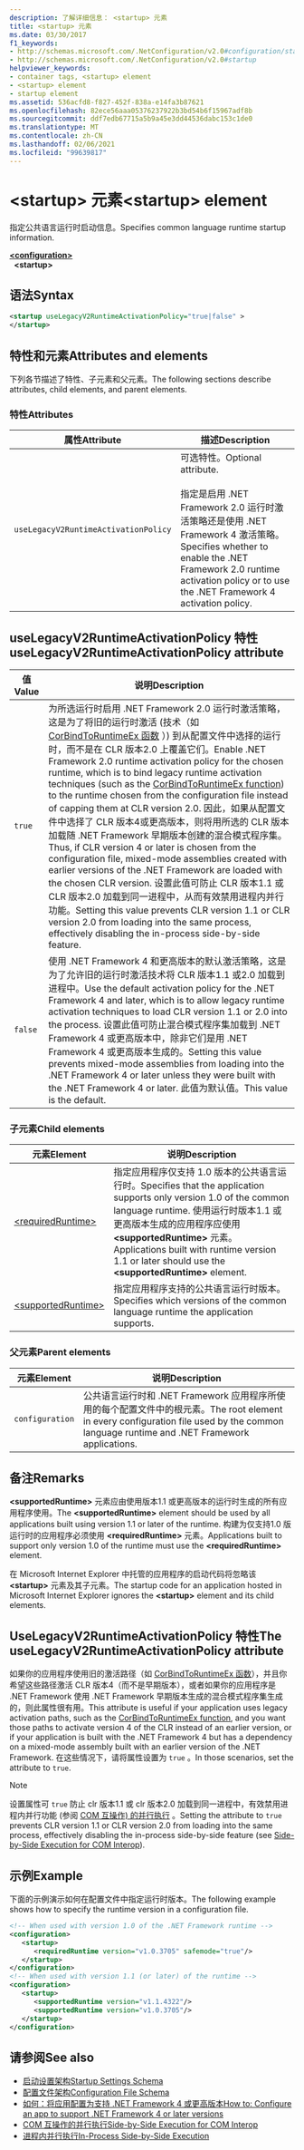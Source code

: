 ```yaml
---
description: 了解详细信息： <startup> 元素
title: <startup> 元素
ms.date: 03/30/2017
f1_keywords:
- http://schemas.microsoft.com/.NetConfiguration/v2.0#configuration/startup
- http://schemas.microsoft.com/.NetConfiguration/v2.0#startup
helpviewer_keywords:
- container tags, <startup> element
- <startup> element
- startup element
ms.assetid: 536acfd8-f827-452f-838a-e14fa3b87621
ms.openlocfilehash: 82ece56aaa05376237922b3bd54b6f15967adf8b
ms.sourcegitcommit: ddf7edb67715a5b9a45e3dd44536dabc153c1de0
ms.translationtype: MT
ms.contentlocale: zh-CN
ms.lasthandoff: 02/06/2021
ms.locfileid: "99639817"
---
```

# <a name="startup-element"></a><span data-ttu-id="a5fae-103">\<startup> 元素</span><span class="sxs-lookup"><span data-stu-id="a5fae-103">\<startup> element</span></span>

<span data-ttu-id="a5fae-104">指定公共语言运行时启动信息。</span><span class="sxs-lookup"><span data-stu-id="a5fae-104">Specifies common language runtime startup information.</span></span>

[**\<configuration>**](../configuration-element.md)  
&nbsp;&nbsp;**\<startup>**  

## <a name="syntax"></a><span data-ttu-id="a5fae-105">语法</span><span class="sxs-lookup"><span data-stu-id="a5fae-105">Syntax</span></span>

```xml
<startup useLegacyV2RuntimeActivationPolicy="true|false" >
</startup>
```

## <a name="attributes-and-elements"></a><span data-ttu-id="a5fae-106">特性和元素</span><span class="sxs-lookup"><span data-stu-id="a5fae-106">Attributes and elements</span></span>

 <span data-ttu-id="a5fae-107">下列各节描述了特性、子元素和父元素。</span><span class="sxs-lookup"><span data-stu-id="a5fae-107">The following sections describe attributes, child elements, and parent elements.</span></span>

### <a name="attributes"></a><span data-ttu-id="a5fae-108">特性</span><span class="sxs-lookup"><span data-stu-id="a5fae-108">Attributes</span></span>

|<span data-ttu-id="a5fae-109">属性</span><span class="sxs-lookup"><span data-stu-id="a5fae-109">Attribute</span></span>|<span data-ttu-id="a5fae-110">描述</span><span class="sxs-lookup"><span data-stu-id="a5fae-110">Description</span></span>|
|---------------|-----------------|
|`useLegacyV2RuntimeActivationPolicy`|<span data-ttu-id="a5fae-111">可选特性。</span><span class="sxs-lookup"><span data-stu-id="a5fae-111">Optional attribute.</span></span><br /><br /> <span data-ttu-id="a5fae-112">指定是启用 .NET Framework 2.0 运行时激活策略还是使用 .NET Framework 4 激活策略。</span><span class="sxs-lookup"><span data-stu-id="a5fae-112">Specifies whether to enable the .NET Framework 2.0 runtime activation policy or to use the .NET Framework 4 activation policy.</span></span>|

## <a name="uselegacyv2runtimeactivationpolicy-attribute"></a><span data-ttu-id="a5fae-113">useLegacyV2RuntimeActivationPolicy 特性</span><span class="sxs-lookup"><span data-stu-id="a5fae-113">useLegacyV2RuntimeActivationPolicy attribute</span></span>

|<span data-ttu-id="a5fae-114">值</span><span class="sxs-lookup"><span data-stu-id="a5fae-114">Value</span></span>|<span data-ttu-id="a5fae-115">说明</span><span class="sxs-lookup"><span data-stu-id="a5fae-115">Description</span></span>|
|-----------|-----------------|
|`true`|<span data-ttu-id="a5fae-116">为所选运行时启用 .NET Framework 2.0 运行时激活策略，这是为了将旧的运行时激活 (技术（如 [CorBindToRuntimeEx 函数](../../../unmanaged-api/hosting/corbindtoruntimeex-function.md) ）) 到从配置文件中选择的运行时，而不是在 CLR 版本2.0 上覆盖它们。</span><span class="sxs-lookup"><span data-stu-id="a5fae-116">Enable .NET Framework 2.0 runtime activation policy for the chosen runtime, which is to bind legacy runtime activation techniques (such as the [CorBindToRuntimeEx function](../../../unmanaged-api/hosting/corbindtoruntimeex-function.md)) to the runtime chosen from the configuration file instead of capping them at CLR version 2.0.</span></span> <span data-ttu-id="a5fae-117">因此，如果从配置文件中选择了 CLR 版本4或更高版本，则将用所选的 CLR 版本加载随 .NET Framework 早期版本创建的混合模式程序集。</span><span class="sxs-lookup"><span data-stu-id="a5fae-117">Thus, if CLR version 4 or later is chosen from the configuration file, mixed-mode assemblies created with earlier versions of the .NET Framework are loaded with the chosen CLR version.</span></span> <span data-ttu-id="a5fae-118">设置此值可防止 CLR 版本1.1 或 CLR 版本2.0 加载到同一进程中，从而有效禁用进程内并行功能。</span><span class="sxs-lookup"><span data-stu-id="a5fae-118">Setting this value prevents CLR version 1.1 or CLR version 2.0 from loading into the same process, effectively disabling the in-process side-by-side feature.</span></span>|
|`false`|<span data-ttu-id="a5fae-119">使用 .NET Framework 4 和更高版本的默认激活策略，这是为了允许旧的运行时激活技术将 CLR 版本1.1 或2.0 加载到进程中。</span><span class="sxs-lookup"><span data-stu-id="a5fae-119">Use the default activation policy for the .NET Framework 4 and later, which is to allow legacy runtime activation techniques to load CLR version 1.1 or 2.0 into the process.</span></span> <span data-ttu-id="a5fae-120">设置此值可防止混合模式程序集加载到 .NET Framework 4 或更高版本中，除非它们是用 .NET Framework 4 或更高版本生成的。</span><span class="sxs-lookup"><span data-stu-id="a5fae-120">Setting this value prevents mixed-mode assemblies from loading into the .NET Framework 4 or later unless they were built with the .NET Framework 4 or later.</span></span> <span data-ttu-id="a5fae-121">此值为默认值。</span><span class="sxs-lookup"><span data-stu-id="a5fae-121">This value is the default.</span></span>|

### <a name="child-elements"></a><span data-ttu-id="a5fae-122">子元素</span><span class="sxs-lookup"><span data-stu-id="a5fae-122">Child elements</span></span>

|<span data-ttu-id="a5fae-123">元素</span><span class="sxs-lookup"><span data-stu-id="a5fae-123">Element</span></span>|<span data-ttu-id="a5fae-124">说明</span><span class="sxs-lookup"><span data-stu-id="a5fae-124">Description</span></span>|
|-------------|-----------------|
|[\<requiredRuntime>](requiredruntime-element.md)|<span data-ttu-id="a5fae-125">指定应用程序仅支持 1.0 版本的公共语言运行时。</span><span class="sxs-lookup"><span data-stu-id="a5fae-125">Specifies that the application supports only version 1.0 of the common language runtime.</span></span> <span data-ttu-id="a5fae-126">使用运行时版本1.1 或更高版本生成的应用程序应使用 **\<supportedRuntime>** 元素。</span><span class="sxs-lookup"><span data-stu-id="a5fae-126">Applications built with runtime version 1.1 or later should use the **\<supportedRuntime>** element.</span></span>|
|[\<supportedRuntime>](supportedruntime-element.md)|<span data-ttu-id="a5fae-127">指定应用程序支持的公共语言运行时版本。</span><span class="sxs-lookup"><span data-stu-id="a5fae-127">Specifies which versions of the common language runtime the application supports.</span></span>|

### <a name="parent-elements"></a><span data-ttu-id="a5fae-128">父元素</span><span class="sxs-lookup"><span data-stu-id="a5fae-128">Parent elements</span></span>

|<span data-ttu-id="a5fae-129">元素</span><span class="sxs-lookup"><span data-stu-id="a5fae-129">Element</span></span>|<span data-ttu-id="a5fae-130">说明</span><span class="sxs-lookup"><span data-stu-id="a5fae-130">Description</span></span>|
|-------------|-----------------|
|`configuration`|<span data-ttu-id="a5fae-131">公共语言运行时和 .NET Framework 应用程序所使用的每个配置文件中的根元素。</span><span class="sxs-lookup"><span data-stu-id="a5fae-131">The root element in every configuration file used by the common language runtime and .NET Framework applications.</span></span>|

## <a name="remarks"></a><span data-ttu-id="a5fae-132">备注</span><span class="sxs-lookup"><span data-stu-id="a5fae-132">Remarks</span></span>

 <span data-ttu-id="a5fae-133">**\<supportedRuntime>** 元素应由使用版本1.1 或更高版本的运行时生成的所有应用程序使用。</span><span class="sxs-lookup"><span data-stu-id="a5fae-133">The **\<supportedRuntime>** element should be used by all applications built using version 1.1 or later of the runtime.</span></span> <span data-ttu-id="a5fae-134">构建为仅支持1.0 版运行时的应用程序必须使用 **\<requiredRuntime>** 元素。</span><span class="sxs-lookup"><span data-stu-id="a5fae-134">Applications built to support only version 1.0 of the runtime must use the **\<requiredRuntime>** element.</span></span>

 <span data-ttu-id="a5fae-135">在 Microsoft Internet Explorer 中托管的应用程序的启动代码将忽略该 **\<startup>** 元素及其子元素。</span><span class="sxs-lookup"><span data-stu-id="a5fae-135">The startup code for an application hosted in Microsoft Internet Explorer ignores the **\<startup>** element and its child elements.</span></span>

## <a name="the-uselegacyv2runtimeactivationpolicy-attribute"></a><span data-ttu-id="a5fae-136">UseLegacyV2RuntimeActivationPolicy 特性</span><span class="sxs-lookup"><span data-stu-id="a5fae-136">The useLegacyV2RuntimeActivationPolicy attribute</span></span>

 <span data-ttu-id="a5fae-137">如果你的应用程序使用旧的激活路径（如 [CorBindToRuntimeEx 函数](../../../unmanaged-api/hosting/corbindtoruntimeex-function.md)），并且你希望这些路径激活 CLR 版本4（而不是早期版本），或者如果你的应用程序是 .NET Framework 使用 .NET Framework 早期版本生成的混合模式程序集生成的，则此属性很有用。</span><span class="sxs-lookup"><span data-stu-id="a5fae-137">This attribute is useful if your application uses legacy activation paths, such as the [CorBindToRuntimeEx function](../../../unmanaged-api/hosting/corbindtoruntimeex-function.md), and you want those paths to activate version 4 of the CLR instead of an earlier version, or if your application is built with the .NET Framework 4 but has a dependency on a mixed-mode assembly built with an earlier version of the .NET Framework.</span></span> <span data-ttu-id="a5fae-138">在这些情况下，请将属性设置为 `true` 。</span><span class="sxs-lookup"><span data-stu-id="a5fae-138">In those scenarios, set the attribute to `true`.</span></span>

> [!NOTE]
> <span data-ttu-id="a5fae-139">设置属性可 `true` 防止 clr 版本1.1 或 clr 版本2.0 加载到同一进程中，有效禁用进程内并行功能 (参阅 [COM 互操作) 的并行执行](/previous-versions/dotnet/netframework-4.0/8t8td04t(v=vs.100)) 。</span><span class="sxs-lookup"><span data-stu-id="a5fae-139">Setting the attribute to `true` prevents CLR version 1.1 or CLR version 2.0 from loading into the same process, effectively disabling the in-process side-by-side feature (see [Side-by-Side Execution for COM Interop](/previous-versions/dotnet/netframework-4.0/8t8td04t(v=vs.100))).</span></span>

## <a name="example"></a><span data-ttu-id="a5fae-140">示例</span><span class="sxs-lookup"><span data-stu-id="a5fae-140">Example</span></span>

 <span data-ttu-id="a5fae-141">下面的示例演示如何在配置文件中指定运行时版本。</span><span class="sxs-lookup"><span data-stu-id="a5fae-141">The following example shows how to specify the runtime version in a configuration file.</span></span>

```xml
<!-- When used with version 1.0 of the .NET Framework runtime -->
<configuration>
   <startup>
      <requiredRuntime version="v1.0.3705" safemode="true"/>
   </startup>
</configuration>
<!-- When used with version 1.1 (or later) of the runtime -->
<configuration>
   <startup>
      <supportedRuntime version="v1.1.4322"/>
      <supportedRuntime version="v1.0.3705"/>
   </startup>
</configuration>
```

## <a name="see-also"></a><span data-ttu-id="a5fae-142">请参阅</span><span class="sxs-lookup"><span data-stu-id="a5fae-142">See also</span></span>

- [<span data-ttu-id="a5fae-143">启动设置架构</span><span class="sxs-lookup"><span data-stu-id="a5fae-143">Startup Settings Schema</span></span>](index.md)
- [<span data-ttu-id="a5fae-144">配置文件架构</span><span class="sxs-lookup"><span data-stu-id="a5fae-144">Configuration File Schema</span></span>](../index.md)
- [<span data-ttu-id="a5fae-145">如何：将应用配置为支持 .NET Framework 4 或更高版本</span><span class="sxs-lookup"><span data-stu-id="a5fae-145">How to: Configure an app to support .NET Framework 4 or later versions</span></span>](../../../migration-guide/how-to-configure-an-app-to-support-net-framework-4-or-4-5.md)
- <span data-ttu-id="a5fae-146">[COM 互操作的并行执行](/previous-versions/dotnet/netframework-4.0/8t8td04t(v=vs.100))</span><span class="sxs-lookup"><span data-stu-id="a5fae-146">[Side-by-Side Execution for COM Interop](/previous-versions/dotnet/netframework-4.0/8t8td04t(v=vs.100))</span></span>
- [<span data-ttu-id="a5fae-147">进程内并行执行</span><span class="sxs-lookup"><span data-stu-id="a5fae-147">In-Process Side-by-Side Execution</span></span>](../../../deployment/in-process-side-by-side-execution.md)
